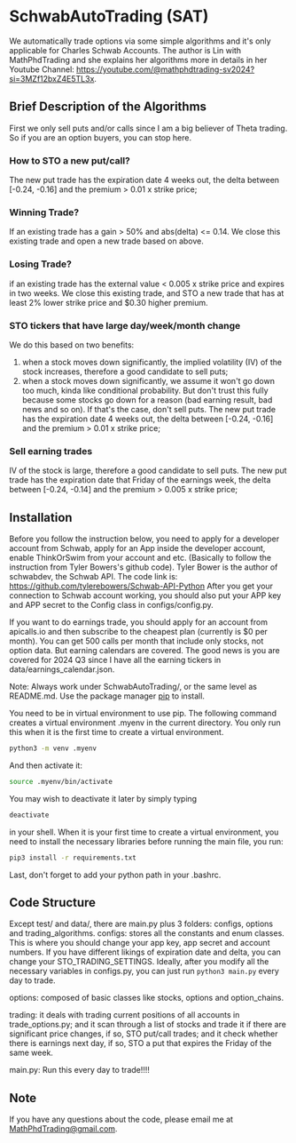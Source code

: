 # SchwabAutoTrading (SAT)
We automatically trade options via some simple algorithms and it's only applicable for Charles Schwab Accounts. 
The author is Lin with MathPhdTrading and she explains her algorithms more in details in 
her Youtube Channel: https://youtube.com/@mathphdtrading-sv2024?si=3MZf12bxZ4E5TL3x. 
## Brief Description of the Algorithms
First we only sell puts and/or calls since I am a big believer of Theta trading. 
So if you are an option buyers, you can stop here. 
### How to STO a new put/call?
The new put trade has the expiration date 4 weeks out, the delta between [-0.24, -0.16] and the premium > 0.01 x strike price;
### Winning Trade?
If an existing trade has a gain > 50% and abs(delta) <= 0.14. 
We close this existing trade and open a new trade based on above.
### Losing Trade?
if an existing trade has the external value < 0.005 x strike price and expires in two weeks.
We close this existing trade, and STO a new trade that has at least 2% lower strike price and $0.30 higher premium. 
### STO tickers that have large day/week/month change
We do this based on two benefits:
1. when a stock moves down significantly, the implied volatility (IV) of the stock increases, therefore a good candidate to sell puts;
2. when a stock moves down significantly, we assume it won't go down too much, kinda like conditional probability. But don't trust this fully because some stocks go down for a reason (bad earning result, bad news and so on). If that's the case, don't sell puts.
The new put trade has the expiration date 4 weeks out, the delta between [-0.24, -0.16] and the premium > 0.01 x strike price;

### Sell earning trades
IV of the stock is large, therefore a good candidate to sell puts. 
The new put trade has the expiration date that Friday of the earnings week, the delta between [-0.24, -0.14] and the premium > 0.005 x strike price;

## Installation

Before you follow the instruction below, you need to apply for a developer account from Schwab, apply for an App inside the developer account, enable ThinkOrSwim from your account and etc. (Basically to follow the instruction from Tyler Bowers's github code). Tyler Bower is the author of schwabdev, the Schwab API.
The code link is: https://github.com/tylerebowers/Schwab-API-Python
After you get your connection to Schwab account working, you should also put your APP key and APP secret to 
the Config class in configs/config.py.

If you want to do earnings trade, you should apply for an account from apicalls.io and then subscribe to the cheapest plan (currently is $0 per month). You can get 500 calls per month that include only stocks, not option data. But earning calendars are covered. The good news is you are covered for 2024 Q3 since I have all the earning tickers in data/earnings_calendar.json. 

Note: Always work under SchwabAutoTrading/, or the same level as README.md.
Use the package manager [pip](https://pip.pypa.io/en/stable/) to install.

You need to be in virtual environment to use pip. The following command creates a virtual environment .myenv in
the current directory. You only run this when it is the first time to create a virtual environment.

```bash
python3 -m venv .myenv
```

And then activate it:

```bash
source .myenv/bin/activate
```

You may wish to deactivate it later by simply typing

```bash
deactivate
```

in your shell.
When it is your first time to create a virtual environment, you need to install the necessary
libraries before running the main file, you run:
```bash
pip3 install -r requirements.txt
```

Last, don't forget to add your python path in your .bashrc.

## Code Structure
Except test/ and data/, there are main.py plus 3 folders: configs, options and trading_algorithms. 
configs: stores all the constants and enum classes. This is where you should change your app 
key, app secret and account numbers. If you have different likings of expiration date and delta, you can 
change your STO_TRADING_SETTINGS. Ideally, after you modify all the necessary variables in configs.py, 
you can just run ```python3 main.py``` every day to trade. 

options: composed of basic classes like stocks, options and option_chains. 

trading: it deals with trading current positions of all accounts in trade_options.py; and it scan 
through a list of stocks and trade it if there are significant price changes, if so, STO put/call trades; 
and it check whether there is earnings next day, if so, STO a put that expires the Friday of the same week. 

main.py: Run this every day to trade!!!!

## Note
If you have any questions about the code, please email me at MathPhdTrading@gmail.com. 
